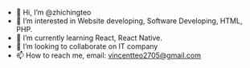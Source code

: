 - 👋 Hi, I’m @zhichingteo
- 👀 I’m interested in Website developing, Software Developing, HTML, PHP.
- 🌱 I’m currently learning React, React Native.
- 💞️ I’m looking to collaborate on IT company
- 📫 How to reach me, email: vincentteo2705@gmail.com

<!---
zhichingteo/zhichingteo is a ✨ special ✨ repository because its `README.md` (this file) appears on your GitHub profile.
You can click the Preview link to take a look at your changes.
--->
